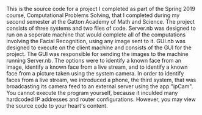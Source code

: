 This is the source code for a project I completed as part of the Spring 2019 course, Computational Problems Solving, that I completed during my second semester at the Gatton Academy of Math and Science. The project consists of three systems and two files of code. Server.nb was designed to run on a seperate machine that would complete all of the computations involving the Facial Recognition, using any image sent to it. GUI.nb was designed to execute on the client machine and consists of the GUI for the project. The GUI was responsible for sending the images to the machine running Server.nb. The options were to identify a known face from an image, identify a known face from a live stream, and to identify a known face from a picture taken using the system camera. In order to identify faces from a live stream, we introduced a phone, the third system, that was broadcasting its camera feed to an external server using the app "ipCam". You cannot execute the program yourself, because it inculded many hardcoded IP addresses and router configurations. However, you may view the source code to your heart's content.
